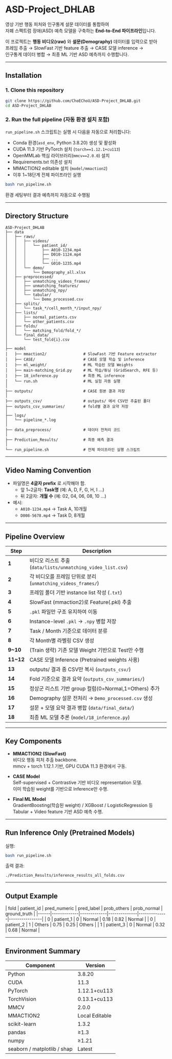 # ASD-Project_DHLAB

영상 기반 행동 피처와 인구통계 설문 데이터를 통합하여  
자폐 스펙트럼 장애(ASD) 예측 모델을 구축하는 **End-to-End 파이프라인**입니다.  

이 프로젝트는 **행동 비디오(raw)** 와 **설문(Demography)** 데이터를 입력으로 받아  
프레임 추출 → SlowFast 기반 feature 추출 → CASE 모델 inference →  
인구통계 데이터 병합 → 최종 ML 기반 ASD 예측까지 수행합니다.

---

## Installation

### 1. Clone this repository
```bash
git clone https://github.com/ChoEChoU/ASD-Project_DHLAB.git
cd ASD-Project_DHLAB
```

### 2. Run the full pipeline (자동 환경 설치 포함)
`run_pipeline.sh` 스크립트는 실행 시 다음을 자동으로 처리합니다:

- Conda 환경(`asd_env`, Python 3.8.20) 생성 및 활성화  
- CUDA 11.3 기반 PyTorch 설치 (`torch==1.12.1+cu113`)  
- OpenMMLab 핵심 라이브러리(`mmcv==2.0.0`) 설치  
- Requirements.txt 의존성 설치  
- MMACTION2 editable 설치 (`model/mmaction2`)  
- 이후 1~18단계 전체 파이프라인 실행

```bash
bash run_pipeline.sh
```

환경 세팅부터 결과 예측까지 자동으로 수행됨

---

## Directory Structure

```plaintext
ASD-Project_DHLAB
├── data
│   ├── raws/
│   │   ├── videos/
│   │   │   └── patient_id/
│   │   │       ├── A010-1234.mp4
│   │   │       ├── D010-1124.mp4
│   │   │       ├── ...
│   │   │       └── G010-1235.mp4
│   │   └── demo/
│   │       └── Demography_all.xlsx
│   ├── preprocessed/
│   │   ├── unmatching_videos_frames/
│   │   ├── unmatching_features/
│   │   ├── unmatching_npy/
│   │   └── tabular/
│   │       └── Demo_processed.csv
│   ├── splits/
│   │   └── task_*/cell_month_*/input_npy/
│   ├── lists/
│   │   ├── normal_patients.csv 
│   │   └── other_patients.csv
│   ├── folds/
│   │   └── matching_fold/fold_*/
│   └── final_data/
│       └── test_fold{i}.csv
│
├── model
│   ├── mmaction2/                # SlowFast 기반 Feature extractor
│   ├── CASE/                     # CASE 모델 학습 및 inference
│   ├── ml_weight/                # ML 학습된 모델 Weights
│   ├── main-matching_Grid.py     # ML 학습/튜닝 (GridSearch, RFE 등)
│   ├── 18_inference.py           # 최종 ML inference
│   └── run.sh                    # ML 실험 자동 실행
│
├── outputs/                      # CASE 원본 결과 저장
│
├── outputs_csv/                  # outputs/ 에서 CSV만 추출된 폴더
├── outputs_csv_summaries/        # fold별 결과 요약 저장
│
├── logs/
│   └── pipeline_*.log
│
├── data_preprocess/              # 데이터 전처리 코드
│
├── Prediction_Results/           # 최종 예측 결과
│
└── run_pipeline.sh               # 전체 파이프라인 실행 스크립트
```

---

## Video Naming Convention

- 파일명은 **4글자 prefix** 로 시작해야 함.  
  - 앞 1~2글자: **Task명** (예: A, D, F, G, H, I …)  
  - 뒤 2글자: **개월 수** (예: 02, 04, 06, 08, 10 …)  
- 예시:
  - `A010-1234.mp4` → Task A, 10개월
  - `D008-5678.mp4` → Task D, 8개월  

---

## Pipeline Overview

| Step | Description |
|------|--------------|
| **1** | 비디오 리스트 추출 (`data/lists/unmatching_video_list.csv`) |
| **2** | 각 비디오를 프레임 단위로 분리 (`unmatching_videos_frames/`) |
| **3** | 프레임 폴더 기반 instance list 작성 (`.txt`) |
| **4** | SlowFast (mmaction2)로 Feature(.pkl) 추출 |
| **5** | `.pkl` 파일만 구조 유지하여 이동 |
| **6** | Instance-level `.pkl` → `.npy` 병합 저장 |
| **7** | Task / Month 기준으로 데이터 분류 |
| **8** | 각 Month별 라벨링 CSV 생성 |
| **9~10** | (Train 생략) 기존 모델 Weight 기반으로 Test만 수행 |
| **11~12** | CASE 모델 Inference (Pretrained weights 사용) |
| **13** | outputs/ 결과 중 CSV만 복사 (`outputs_csv/`) |
| **14** | Fold 기준으로 결과 요약 (`outputs_csv_summaries/`) |
| **15** | 정상군 리스트 기반 group 컬럼(0=Normal,1=Others) 추가 |
| **16** | Demography 설문 전처리 → `Demo_processed.csv` 생성 |
| **17** | 설문 + 모델 요약 결과 병합 (`data/final_data/`) |
| **18** | 최종 ML 모델 추론 (`model/18_inference.py`) |

---

## Key Components

- **MMACTION2 (SlowFast)**  
  비디오 행동 피처 추출 backbone.  
  mmcv + torch 1.12.1 기반, GPU CUDA 11.3 환경에서 구동.

- **CASE Model**  
  Self-supervised + Contrastive 기반 비디오 representation 모델.  
  이미 학습된 weight를 기반으로 Inference만 수행.

- **Final ML Model**  
  GradientBoosting(학습된 weight) / XGBoost / LogisticRegression 등  
  Tabular + Video feature 기반 ASD 예측 수행.

---

## Run Inference Only (Pretrained Models)

실행:
```bash
bash run_pipeline.sh
```

출력 결과:
```
./Prediction_Results/inference_results_all_folds.csv
```

---

## Output Example

| fold | patient_id | pred_numeric | pred_label | prob_others | prob_normal | ground_truth |
|------|-------------|-------------|--------------|--------------|----------------|
| 0 | patient_1 | 0 | Normal | 0.18 | 0.82 | Normal |
| 0 | patient_2 | 1 | Others | 0.75 | 0.25 | Others |
| 1 | patient_3 | 0 | Normal | 0.32 | 0.68 | Normal |

---

## Environment Summary

| Component | Version |
|------------|----------|
| Python | 3.8.20 |
| CUDA | 11.3 |
| PyTorch | 1.12.1+cu113 |
| TorchVision | 0.13.1+cu113 |
| MMCV | 2.0.0 |
| MMACTION2 | Local Editable |
| scikit-learn | 1.3.2 |
| pandas | ≥1.3 |
| numpy | ≥1.21 |
| seaborn / matplotlib / shap | Latest |
